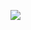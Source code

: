 [![](https://visitcount.itsvg.in/api?id=rym&label=Profile%20Views&color=10&icon=5&pretty=true)](https://visitcount.itsvg.in)
